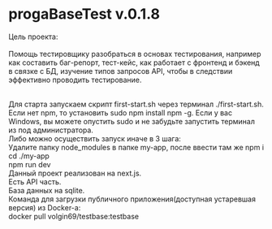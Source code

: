 # progaBaseTest v.0.1.8

Цель проекта:
<br/>
<br/> Помощь тестировщику разобраться в основах тестирования, например как составить баг-репорт, тест-кейс, как работает с фронтенд и бэкенд в связке с БД, изучение типов запросов API, чтобы в следствии эффективно проводить тестирование.

<br/> Для старта запускаем скрипт first-start.sh через терминал ./first-start.sh. 
<br/> Если нет npm, то установить sudo npm install npm -g. Если у вас Windows, вы можете опустить sudo и не забудьте запустить терминал из под администратора.
<br/> Либо можно осуществить запуск иначе в 3 шага:
<br/> Удалите папку node_modules в папке my-app, после ввести там же npm i
<br/> cd ./my-app
<br/> npm run dev
<br/> Данный проект реализован на next.js.
<br/> Есть API часть.
<br/> База данных на sqlite.
<br/> Команда для загрузки публичного приложения(доступная устаревшая версия) из Docker-а: 
<br/>docker pull volgin69/testbase:testbase
